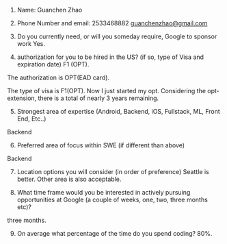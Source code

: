 1. Name: 
Guanchen Zhao
2. Phone Number and email:
2533468882
guanchenzhao@gmail.com

3. Do you currently need, or will you someday require, Google to sponsor work 
Yes.

4. authorization for you to be hired in the US? (if so, type of Visa and expiration date)
F1 (OPT).

The authorization is OPT(EAD card).

The type of visa is F1(OPT). Now I just started my opt. Considering the opt-extension, there is a total of nearly 3 years remaining.



5. Strongest area of expertise (Android, Backend, iOS, Fullstack, ML, Front End, Etc..)

Backend

6. Preferred area of focus within SWE (if different than above)

Backend

7. Location options you will consider (in order of preference)
Seattle is better. Other area is also acceptable.


8. What time frame would you be interested in actively pursuing opportunities at Google (a couple of weeks, one, two, three months etc)?

three months.


9. On average what percentage of the time do you spend coding? 
80%.
